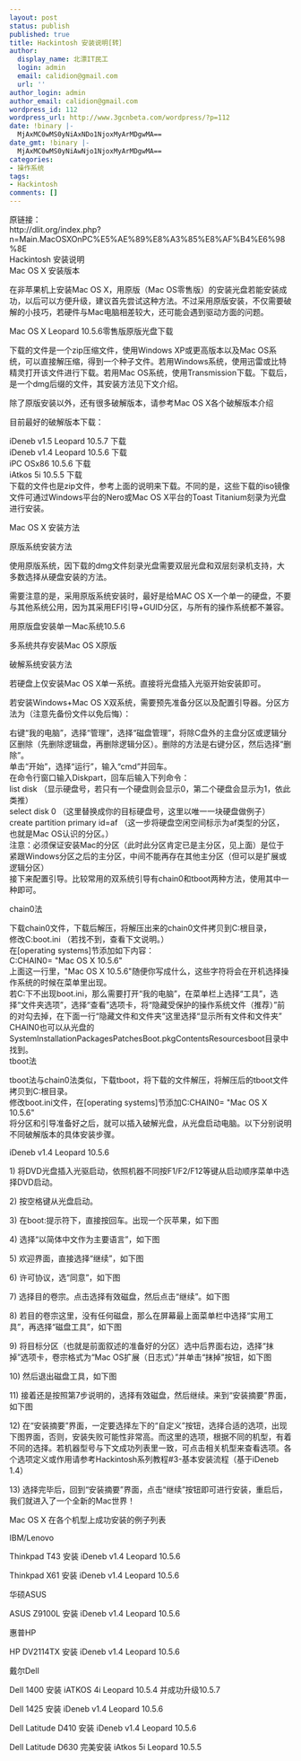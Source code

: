 ```yaml
---
layout: post
status: publish
published: true
title: Hackintosh 安装说明[转］
author:
  display_name: 北漂IT民工
  login: admin
  email: calidion@gmail.com
  url: ''
author_login: admin
author_email: calidion@gmail.com
wordpress_id: 112
wordpress_url: http://www.3gcnbeta.com/wordpress/?p=112
date: !binary |-
  MjAxMC0wMS0yNiAxNDo1NjoxMyArMDgwMA==
date_gmt: !binary |-
  MjAxMC0wMS0yNiAwNjo1NjoxMyArMDgwMA==
categories:
- 操作系统
tags:
- Hackintosh
comments: []
---
```

<p>原链接：<br />
http:&#47;&#47;dlit.org&#47;index.php?n=Main.MacOSXOnPC%E5%AE%89%E8%A3%85%E8%AF%B4%E6%98%8E<br />
Hackintosh 安装说明<br />
Mac OS X 安装版本</p>
<p>在非苹果机上安装Mac OS X，用原版（Mac OS零售版）的安装光盘若能安装成功，以后可以方便升级，建议首先尝试这种方法。不过采用原版安装，不仅需要破解的小技巧，若硬件与Mac电脑相差较大，还可能会遇到驱动方面的问题。</p>
<p>Mac OS X Leopard 10.5.6零售版原版光盘下载</p>
<p>下载的文件是一个zip压缩文件，使用Windows XP或更高版本以及Mac OS系统，可以直接解压缩，得到一个种子文件。若用Windows系统，使用迅雷或比特精灵打开该文件进行下载。若用Mac OS系统，使用Transmission下载。下载后，是一个dmg后缀的文件，其安装方法见下文介绍。</p>
<p>除了原版安装以外，还有很多破解版本，请参考Mac OS X各个破解版本介绍</p>
<p>目前最好的破解版本下载：</p>
<p>iDeneb v1.5 Leopard 10.5.7 下载<br />
iDeneb v1.4 Leopard 10.5.6 下载<br />
iPC OSx86 10.5.6 下载<br />
iAtkos 5i 10.5.5 下载<br />
下载的文件也是zip文件，参考上面的说明来下载。不同的是，这些下载的iso镜像文件可通过Windows平台的Nero或Mac OS X平台的Toast Titanium刻录为光盘进行安装。</p>
<p>Mac OS X 安装方法</p>
<p>原版系统安装方法</p>
<p>使用原版系统，因下载的dmg文件刻录光盘需要双层光盘和双层刻录机支持，大多数选择从硬盘安装的方法。</p>
<p>需要注意的是，采用原版系统安装时，最好是给MAC OS X一个单一的硬盘，不要与其他系统公用，因为其采用EFI引导+GUID分区，与所有的操作系统都不兼容。</p>
<p>用原版盘安装单一Mac系统10.5.6</p>
<p>多系统共存安装Mac OS X原版</p>
<p>破解系统安装方法</p>
<p>若硬盘上仅安装Mac OS X单一系统。直接将光盘插入光驱开始安装即可。</p>
<p>若安装Windows+Mac OS X双系统，需要预先准备分区以及配置引导器。分区方法为（注意先备份文件以免后悔）：</p>
<p>右键&ldquo;我的电脑&rdquo;，选择&ldquo;管理&rdquo;，选择&ldquo;磁盘管理&rdquo;，将除C盘外的主盘分区或逻辑分区删除（先删除逻辑盘，再删除逻辑分区）。删除的方法是右键分区，然后选择&ldquo;删除&rdquo;。<br />
单击&ldquo;开始&rdquo;，选择&ldquo;运行&rdquo;，输入&ldquo;cmd&rdquo;并回车。<br />
在命令行窗口输入Diskpart，回车后输入下列命令：<br />
list disk （显示硬盘号，若只有一个硬盘则会显示0，第二个硬盘会显示为1，依此类推）<br />
select disk 0 （这里替换成你的目标硬盘号，这里以唯一一块硬盘做例子）<br />
create partition primary id=af （这一步将硬盘空闲空间标示为af类型的分区，也就是Mac OS认识的分区。）<br />
注意：必须保证安装Mac的分区（此时此分区肯定已是主分区，见上面）是位于紧跟Windows分区之后的主分区，中间不能再存在其他主分区（但可以是扩展或逻辑分区）<br />
接下来配置引导。比较常用的双系统引导有chain0和tboot两种方法，使用其中一种即可。</p>
<p>chain0法</p>
<p>下载chain0文件，下载后解压，将解压出来的chain0文件拷贝到C:根目录，<br />
修改C:boot.ini （若找不到，查看下文说明。）<br />
在[operating systems]节添加如下内容：<br />
C:CHAIN0= "Mac OS X 10.5.6"<br />
上面这一行里，"Mac OS X 10.5.6"随便你写成什么，这些字符将会在开机选择操作系统的时候在菜单里出现。<br />
若C:下不出现boot.ini，那么需要打开&ldquo;我的电脑&rdquo;，在菜单栏上选择&ldquo;工具&rdquo;，选择&ldquo;文件夹选项&rdquo;，选择&ldquo;查看&rdquo;选项卡，将&ldquo;隐藏受保护的操作系统文件（推荐）&rdquo;前的对勾去掉，在下面一行&ldquo;隐藏文件和文件夹&rdquo;这里选择&ldquo;显示所有文件和文件夹&rdquo;<br />
CHAIN0也可以从光盘的SystemInstallationPackagesPatchesBoot.pkgContentsResourcesboot目录中找到。<br />
tboot法</p>
<p>tboot法与chain0法类似，下载tboot，将下载的文件解压，将解压后的tboot文件拷贝到C:根目录。<br />
修改boot.ini文件，在[operating systems]节添加C:CHAIN0= "Mac OS X 10.5.6"<br />
将分区和引导准备好之后，就可以插入破解光盘，从光盘启动电脑。以下分别说明不同破解版本的具体安装步骤。</p>
<p>iDeneb v1.4 Leopard 10.5.6</p>
<p>1) 将DVD光盘插入光驱启动，依照机器不同按F1&#47;F2&#47;F12等键从启动顺序菜单中选择DVD启动。</p>
<p>2) 按空格键从光盘启动。</p>
<p>3) 在boot:提示符下，直接按回车。出现一个灰苹果，如下图</p>
<p>4) 选择&ldquo;以简体中文作为主要语言&rdquo;，如下图</p>
<p>5) 欢迎界面，直接选择&ldquo;继续&rdquo;，如下图</p>
<p>6) 许可协议，选&ldquo;同意&rdquo;，如下图</p>
<p>7) 选择目的卷宗。点击选择有效磁盘，然后点击&ldquo;继续&rdquo;。如下图</p>
<p>8) 若目的卷宗这里，没有任何磁盘，那么在屏幕最上面菜单栏中选择&ldquo;实用工具&rdquo;，再选择&ldquo;磁盘工具&rdquo;，如下图</p>
<p>9) 将目标分区（也就是前面叙述的准备好的分区）选中后界面右边，选择&ldquo;抹掉&rdquo;选项卡，卷宗格式为&ldquo;Mac OS扩展（日志式）&rdquo;并单击&ldquo;抹掉&rdquo;按钮，如下图</p>
<p>10) 然后退出磁盘工具，如下图</p>
<p>11) 接着还是按照第7步说明的，选择有效磁盘，然后继续。来到&ldquo;安装摘要&rdquo;界面，如下图</p>
<p>12) 在&ldquo;安装摘要&rdquo;界面，一定要选择左下的&ldquo;自定义&rdquo;按钮，选择合适的选项，出现下图界面，否则，安装失败可能性非常高。而这里的选项，根据不同的机型，有着不同的选择。若机器型号与下文成功列表里一致，可点击相关机型来查看选项。各个选项定义或作用请参考Hackintosh系列教程#3-基本安装流程（基于iDeneb 1.4）</p>
<p>13) 选择完毕后，回到&ldquo;安装摘要&rdquo;界面，点击&ldquo;继续&rdquo;按钮即可进行安装，重启后，我们就进入了一个全新的Mac世界！</p>
<p>Mac OS X 在各个机型上成功安装的例子列表</p>
<p>IBM&#47;Lenovo</p>
<p>Thinkpad T43 安装 iDeneb v1.4 Leopard 10.5.6</p>
<p>Thinkpad X61 安装 iDeneb v1.4 Leopard 10.5.6</p>
<p>华硕ASUS</p>
<p>ASUS Z9100L 安装 iDeneb v1.4 Leopard 10.5.6</p>
<p>惠普HP</p>
<p>HP DV2114TX 安装 iDeneb v1.4 Leopard 10.5.6</p>
<p>戴尔Dell</p>
<p>Dell 1400 安装 iATKOS 4i Leopard 10.5.4 并成功升级10.5.7</p>
<p>Dell 1425 安装 iDeneb v1.4 Leopard 10.5.6</p>
<p>Dell Latitude D410 安装 iDeneb v1.4 Leopard 10.5.6</p>
<p>Dell Latitude D630 完美安装 iAtkos 5i Leopard 10.5.5</p>

